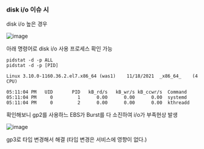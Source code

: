 ### disk i/o 이슈 시

disk i/o 높은 경우

![image](https://user-images.githubusercontent.com/38831314/142376103-d7707220-2f5c-4868-879b-0f2afd7d0598.png)

아래 명령어로 disk i/o 사용 프로세스 확인 가능

```
pidstat -d -p ALL
pidstat -d -p [PID]
```

```
Linux 3.10.0-1160.36.2.el7.x86_64 (was1) 	11/18/2021 	_x86_64_	(4 CPU)

05:11:04 PM   UID       PID   kB_rd/s   kB_wr/s kB_ccwr/s  Command
05:11:04 PM     0         1      0.00      0.00      0.00  systemd
05:11:04 PM     0         2      0.00      0.00      0.00  kthreadd
```

확인해보니 gp2를 사용하느 EBS가 Burst를 다 소진하여 i/o가 부족현상 발생

![image](https://user-images.githubusercontent.com/38831314/142376649-962ffced-2708-45aa-be8e-7323433040c0.png)


gp3로 타입 변경해서 해결 (타입 변경은 서비스에 영향이 없다.)
